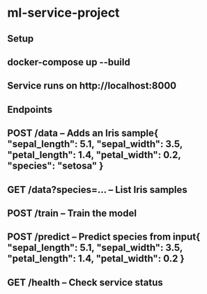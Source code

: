 # ml-service-project

## Setup
## docker-compose up --build

## Service runs on http://localhost:8000

## Endpoints

## POST /data – Adds an Iris sample{ "sepal_length": 5.1, "sepal_width": 3.5, "petal_length": 1.4, "petal_width": 0.2, "species": "setosa" }
## GET /data?species=... – List Iris samples
## POST /train – Train the model
## POST /predict – Predict species from input{ "sepal_length": 5.1, "sepal_width": 3.5, "petal_length": 1.4, "petal_width": 0.2 }
## GET /health – Check service status
